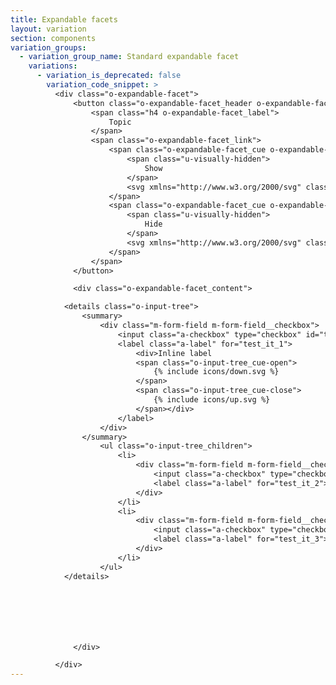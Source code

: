 ```yaml
---
title: Expandable facets
layout: variation
section: components
variation_groups:
  - variation_group_name: Standard expandable facet
    variations:
      - variation_is_deprecated: false
        variation_code_snippet: >
          <div class="o-expandable-facet">
              <button class="o-expandable-facet_header o-expandable-facet_target" type="button">
                  <span class="h4 o-expandable-facet_label">
                      Topic
                  </span>
                  <span class="o-expandable-facet_link">
                      <span class="o-expandable-facet_cue o-expandable-facet_cue-open">
                          <span class="u-visually-hidden">
                              Show
                          </span>
                          <svg xmlns="http://www.w3.org/2000/svg" class="cf-icon-svg cf-icon-svg__plus-round" viewBox="0 0 17 20.4"><path d="M16.416 10.283A7.917 7.917 0 1 1 8.5 2.366a7.916 7.916 0 0 1 7.916 7.917zm-2.958.01a.792.792 0 0 0-.792-.792H9.284V6.12a.792.792 0 1 0-1.583 0V9.5H4.32a.792.792 0 0 0 0 1.584H7.7v3.382a.792.792 0 0 0 1.583 0v-3.382h3.382a.792.792 0 0 0 .792-.791z"></path></svg>
                      </span>
                      <span class="o-expandable-facet_cue o-expandable-facet_cue-close">
                          <span class="u-visually-hidden">
                              Hide
                          </span>
                          <svg xmlns="http://www.w3.org/2000/svg" class="cf-icon-svg cf-icon-svg__minus-round" viewBox="0 0 17 20.4"><path d="M16.416 10.283A7.917 7.917 0 1 1 8.5 2.366a7.916 7.916 0 0 1 7.916 7.917zm-2.958.01a.792.792 0 0 0-.792-.792H4.32a.792.792 0 0 0 0 1.583h8.346a.792.792 0 0 0 .792-.791z"></path></svg>
                      </span>
                  </span>
              </button>

              <div class="o-expandable-facet_content">

            <details class="o-input-tree">
                <summary>
                    <div class="m-form-field m-form-field__checkbox">
                        <input class="a-checkbox" type="checkbox" id="test_it_1" name="test_checkbox">
                        <label class="a-label" for="test_it_1">
                            <div>Inline label
                            <span class="o-input-tree_cue-open">
                                {% include icons/down.svg %}
                            </span>
                            <span class="o-input-tree_cue-close">
                                {% include icons/up.svg %}
                            </span></div>
                        </label>
                    </div>
                </summary>
                    <ul class="o-input-tree_children">
                        <li>
                            <div class="m-form-field m-form-field__checkbox">
                                <input class="a-checkbox" type="checkbox" id="test_it_2" name="test_checkbox">
                                <label class="a-label" for="test_it_2">Inline label</label>
                            </div>
                        </li>
                        <li>
                            <div class="m-form-field m-form-field__checkbox">
                                <input class="a-checkbox" type="checkbox" id="test_it_3" name="test_checkbox">
                                <label class="a-label" for="test_it_3">Inline label</label>
                            </div>
                        </li>
                    </ul>
            </details>







              </div>

          </div>
---
```

